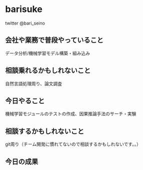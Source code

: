 # barisuke
twitter @bari_seino
## 会社や業務で普段やっていること
データ分析/機械学習モデル構築・組み込み
## 相談乗れるかもしれないこと
自然言語処理周り、論文調査
## 今日やること
機械学習モジュールのテストの作成、因果推論手法のサーチ・実験
## 相談するかもしれないこと
git周り（チーム開発に慣れてないので相談するかもしれないです。。）
## 今日の成果
